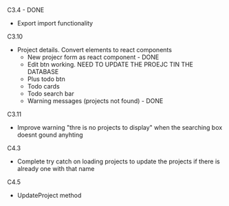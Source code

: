 C3.4 - DONE
- Export import functionality

C3.10
- Project details. Convert elements to react components
    - New projecr form as react component - DONE
    - Edit btn working. NEED TO UPDATE THE PROEJC TIN THE DATABASE
    - Plus todo btn
    - Todo cards
    - Todo search bar
    - Warning messages (projects not found) - DONE

C3.11
- Improve warning "thre is no projects to display" when the searching box doesnt gound anyhting

C4.3
- Complete try catch on loading projects to update the projects if there is already one with that name

C4.5
- UpdateProject method